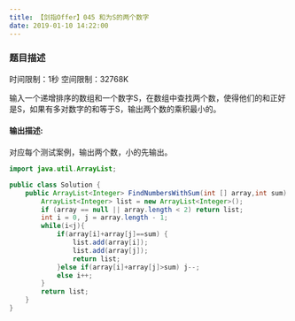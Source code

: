 ```yaml
---
title: 【剑指Offer】045 和为S的两个数字
date: 2019-01-10 14:22:00
---
```


### 题目描述

时间限制：1秒 空间限制：32768K

输入一个递增排序的数组和一个数字S，在数组中查找两个数，使得他们的和正好是S，如果有多对数字的和等于S，输出两个数的乘积最小的。

#### 输出描述:

对应每个测试案例，输出两个数，小的先输出。


```java
import java.util.ArrayList;

public class Solution {
    public ArrayList<Integer> FindNumbersWithSum(int [] array,int sum) {
        ArrayList<Integer> list = new ArrayList<Integer>();
        if (array == null || array.length < 2) return list;
        int i = 0, j = array.length - 1;
        while(i<j){
            if(array[i]+array[j]==sum) {
                list.add(array[i]);
                list.add(array[j]);
                return list;
            }else if(array[i]+array[j]>sum) j--;
            else i++;
        }
        return list;
    }
}
```
